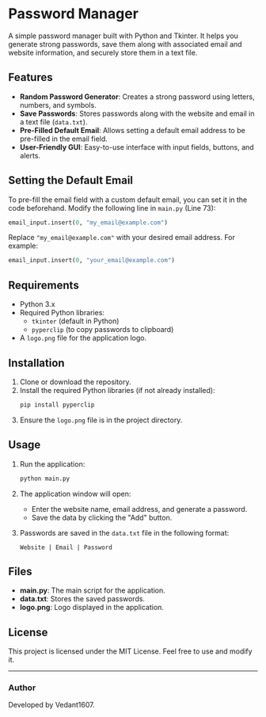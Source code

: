 
# Password Manager

A simple password manager built with Python and Tkinter. It helps you generate strong passwords, save them along with associated email and website information, and securely store them in a text file.

## Features

- **Random Password Generator**: Creates a strong password using letters, numbers, and symbols.
- **Save Passwords**: Stores passwords along with the website and email in a text file (`data.txt`).
- **Pre-Filled Default Email**: Allows setting a default email address to be pre-filled in the email field.
- **User-Friendly GUI**: Easy-to-use interface with input fields, buttons, and alerts.

## Setting the Default Email

To pre-fill the email field with a custom default email, you can set it in the code beforehand. Modify the following line in `main.py` (Line 73):

```python
email_input.insert(0, "my_email@example.com")
```

Replace `"my_email@example.com"` with your desired email address. For example:

```python
email_input.insert(0, "your_email@example.com")
```

## Requirements

- Python 3.x
- Required Python libraries:
  - `tkinter` (default in Python)
  - `pyperclip` (to copy passwords to clipboard)
- A `logo.png` file for the application logo.

## Installation

1. Clone or download the repository.
2. Install the required Python libraries (if not already installed):
   ```bash
   pip install pyperclip
   ```
3. Ensure the `logo.png` file is in the project directory.

## Usage

1. Run the application:
   ```bash
   python main.py
   ```
2. The application window will open:
   - Enter the website name, email address, and generate a password.
   - Save the data by clicking the "Add" button.

3. Passwords are saved in the `data.txt` file in the following format:
   ```
   Website | Email | Password
   ```

## Files

- **main.py**: The main script for the application.
- **data.txt**: Stores the saved passwords.
- **logo.png**: Logo displayed in the application.

## License

This project is licensed under the MIT License. Feel free to use and modify it.

---

### Author

Developed by Vedant1607.
